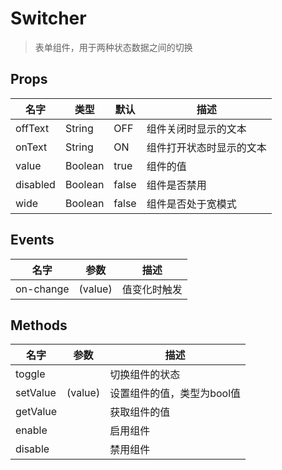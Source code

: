 # Switcher

> 表单组件，用于两种状态数据之间的切换

## Props

| 名字 | 类型 | 默认 | 描述 |
| --- | --- | --- | --- |
| offText | String | OFF | 组件关闭时显示的文本 |
| onText | String | ON | 组件打开状态时显示的文本 |
| value | Boolean | true | 组件的值 |
| disabled | Boolean | false | 组件是否禁用 |
| wide | Boolean | false | 组件是否处于宽模式 |

## Events

| 名字 | 参数 | 描述 |
| --- | --- | --- |
| on-change | \(value\) | 值变化时触发 |

## Methods

| 名字 | 参数 | 描述 |
| --- | --- | --- |
| toggle |  | 切换组件的状态 |
| setValue | \(value\) | 设置组件的值，类型为bool值 |
| getValue |  | 获取组件的值 |
| enable |  | 启用组件 |
| disable |  | 禁用组件 |




